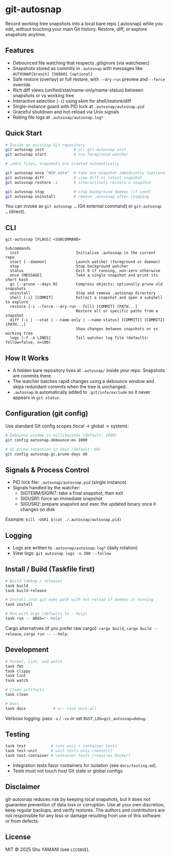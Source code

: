# git-autosnap

Record working tree snapshots into a local bare repo (.autosnap) while you edit, without touching your main Git history. Restore, diff, or explore snapshots anytime.

## Features

- Debounced file watching that respects .gitignore (via watchexec)
- Snapshots stored as commits in `.autosnap` with messages like `AUTOSNAP[branch] ISO8601 [optional]`
- Safe restore (overlay) or full restore, with `--dry-run` preview and `--force` override
- Rich diff views (unified/stat/name-only/name-status) between snapshots or vs working tree
- Interactive selection (`-i`) using skim for shell/restore/diff
- Single-instance guard with PID lock at `.autosnap/autosnap.pid`
- Graceful shutdown and hot-reload via Unix signals
- Rolling file logs at `.autosnap/autosnap.log*`

## Quick Start

```bash
# Inside an existing Git repository
git autosnap init             # or: git-autosnap init
git autosnap start            # run foreground watcher

# …edit files… snapshots are created automatically

git autosnap once "WIP note"  # take one snapshot immediately (optional)
git autosnap diff             # view diff vs latest snapshot
git autosnap restore -i       # interactively restore a snapshot

git autosnap stop             # stop background daemon (if used)
git autosnap uninstall        # remove .autosnap after stopping
```

You can invoke as `git autosnap …` (Git external command) or `git-autosnap …` (direct).

## CLI

```text
git-autosnap [FLAGS] <SUBCOMMAND>

Subcommands
  init                         Initialize .autosnap in the current repo
  start [--daemon]             Launch watcher (foreground or daemon)
  stop                         Stop background watcher
  status                       Exit 0 if running, non‑zero otherwise
  once [MESSAGE]               Take a single snapshot and print its short hash
  gc [--prune --days N]        Compress objects; optionally prune old snapshots
  uninstall                    Stop and remove .autosnap directory
  shell [-i] [COMMIT]          Extract a snapshot and open a subshell to explore
  restore [-i --force --dry-run --full] [COMMIT] [PATH...]
                               Restore all or specific paths from a snapshot
  diff [-i | --stat | --name-only | --name-status] [COMMIT1] [COMMIT2] [PATH...]
                               Show changes between snapshots or vs working tree
  logs [-f -n LINES]           Tail watcher log file (defaults: follow=false, n=100)
```

## How It Works

- A hidden bare repository lives at `.autosnap/` inside your repo. Snapshots are commits there.
- The watcher batches rapid changes using a debounce window and skips redundant commits when the tree is unchanged.
- `.autosnap` is automatically added to `.git/info/exclude` so it never appears in `git status`.

## Configuration (git config)

Use standard Git config scopes (local → global → system):

```bash
# Debounce window in milliseconds (default: 1000)
git config autosnap.debounce-ms 1000

# GC prune retention in days (default: 60)
git config autosnap.gc.prune-days 60
```

## Signals & Process Control

- PID lock file: `.autosnap/autosnap.pid` (single instance)
- Signals handled by the watcher:
  - SIGTERM/SIGINT: take a final snapshot, then exit
  - SIGUSR1: force an immediate snapshot
  - SIGUSR2: prepare snapshot and exec the updated binary once it changes on disk

Example: `kill -USR1 $(cat ./.autosnap/autosnap.pid)`

## Logging

- Logs are written to `.autosnap/autosnap.log*` (daily rotation)
- View logs: `git autosnap logs -n 200 --follow`

## Install / Build (Taskfile first)

```bash
# Build (debug / release)
task build
task build-release

# Install into git exec-path with hot‑reload if daemon is running
task install

# Run with args (defaults to --help)
task run -- ARGS="--help"
```

Cargo alternatives (if you prefer raw cargo): `cargo build`, `cargo build --release`, `cargo run -- --help`.

## Development

```bash
# Format, lint, and watch
task fmt
task clippy
task lint
task watch

# Clean artifacts
task clean

# Docs
task docs            # or: task docs-all
```

Verbose logging: pass `-v` / `-vv` or set `RUST_LOG=git_autosnap=debug`.

## Testing

```bash
task test           # runs unit + container tests
task test-unit      # unit tests only (nextest)
task test-container # container tests (requires Docker)
```

- Integration tests favor containers for isolation (see `docs/testing.md`).
- Tests must not touch host Git state or global configs.

## Disclaimer

git-autosnap reduces risk by keeping local snapshots, but it does not guarantee prevention of data loss or corruption. Use at your own discretion, keep regular backups, and verify restores. The authors and contributors are not responsible for any loss or damage resulting from use of this software or from defects.

## License

MIT © 2025 Shu YAMANI (see `LICENSE`).

